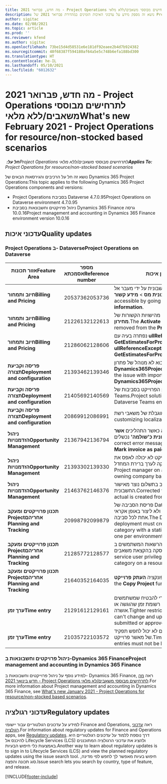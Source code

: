 ```yaml
---
title: מה חדש, פברואר 2021 - Project Operations לתרחישים מבוססי משאבים/ללא מלאי
description: נושא זה מספק מידע על עדכוני האיכות הזמינים במהדורת פברואר 2021 של Project Operations לתרחישים מבוססי משאבים/לא מלאי.
author: sigitac
ms.date: 02/08/2021
ms.topic: article
ms.prod: ''
ms.reviewer: kfend
ms.author: sigitac
ms.openlocfilehash: 73be15d4d58531e6e181df92eaee2b4d7b924382
ms.sourcegitcommit: 40f68387f594180af64a5e5c748b6efa188bd300
ms.translationtype: HT
ms.contentlocale: he-IL
ms.lasthandoff: 05/10/2021
ms.locfileid: "6012632"
---
```

# <a name="whats-new-february-2021---project-operations-for-resourcenon-stocked-based-scenarios"></a><span data-ttu-id="54f2d-103">מה חדש, פברואר 2021 - Project Operations לתרחישים מבוססי משאבים/ללא מלאי</span><span class="sxs-lookup"><span data-stu-id="54f2d-103">What's new February 2021 - Project Operations for resource/non-stocked based scenarios</span></span>

<span data-ttu-id="54f2d-104">_**חל על:** ‏Project Operations לתרחישים מבוססי משאבים/ללא מלאי_</span><span class="sxs-lookup"><span data-stu-id="54f2d-104">_**Applies To:** Project Operations for resource/non-stocked based scenarios_</span></span>

<span data-ttu-id="54f2d-105">נושא זה חל על הרכיבים והגירסאות הבאים של Dynamics 365 Project Operations:</span><span class="sxs-lookup"><span data-stu-id="54f2d-105">This topic applies to the following Dynamics 365 Project Operations components and versions:</span></span>

- <span data-ttu-id="54f2d-106">Project Operations בסביבת Dataverse 4.7.0.95</span><span class="sxs-lookup"><span data-stu-id="54f2d-106">Project Operations on Dataverse environment 4.7.0.95</span></span>
- <span data-ttu-id="54f2d-107">ניהול פרויקטים וחשבונאות בסביבת Dynamics 365 Finance גרסה 10.0.16</span><span class="sxs-lookup"><span data-stu-id="54f2d-107">Project management and accounting in Dynamics 365 Finance environment version 10.0.16</span></span> 

## <a name="quality-updates"></a><span data-ttu-id="54f2d-108">עדכוני איכות</span><span class="sxs-lookup"><span data-stu-id="54f2d-108">Quality updates</span></span>

### <a name="project-operations-on-dataverse"></a><span data-ttu-id="54f2d-109">Project Operations ב- Dataverse</span><span class="sxs-lookup"><span data-stu-id="54f2d-109">Project Operations on Dataverse</span></span>

| <span data-ttu-id="54f2d-110">**אזור תכונות**</span><span class="sxs-lookup"><span data-stu-id="54f2d-110">**Feature Area**</span></span> | <span data-ttu-id="54f2d-111">**מספר אסמכתא**</span><span class="sxs-lookup"><span data-stu-id="54f2d-111">**Reference number**</span></span> | <span data-ttu-id="54f2d-112">**עדכון איכות**</span><span class="sxs-lookup"><span data-stu-id="54f2d-112">**Quality update**</span></span> |
| --- | --- | --- |
| <span data-ttu-id="54f2d-113">**חיוב ותמחור**</span><span class="sxs-lookup"><span data-stu-id="54f2d-113">**Billing and Pricing**</span></span> | <span data-ttu-id="54f2d-114">2053736</span><span class="sxs-lookup"><span data-stu-id="54f2d-114">2053736</span></span> | <span data-ttu-id="54f2d-115">כעת ניתן לגשת לפרטי שורת החשבונית על ידי מעבר אל **חשבונית מס** > **מידע קשור**.</span><span class="sxs-lookup"><span data-stu-id="54f2d-115">Invoice line details are now accessible by going to **Invoice** > **Related information**.</span></span> |
| <span data-ttu-id="54f2d-116">**חיוב ותמחור**</span><span class="sxs-lookup"><span data-stu-id="54f2d-116">**Billing and Pricing**</span></span> | <span data-ttu-id="54f2d-117">2122613</span><span class="sxs-lookup"><span data-stu-id="54f2d-117">2122613</span></span> | <span data-ttu-id="54f2d-118">הפעולות **הפעלה** ו **השבתה** הוסרו מהישויות הקשורות של **מחירון**.</span><span class="sxs-lookup"><span data-stu-id="54f2d-118">The **Activate** and **Deactivate** actions were removed from the **Price List** association entities.</span></span> |
| <span data-ttu-id="54f2d-119">**חיוב ותמחור**</span><span class="sxs-lookup"><span data-stu-id="54f2d-119">**Billing and Pricing**</span></span> | <span data-ttu-id="54f2d-120">2128606</span><span class="sxs-lookup"><span data-stu-id="54f2d-120">2128606</span></span> | <span data-ttu-id="54f2d-121">נפתרה בעיה עם **ullReferenceException** ביישום plug-in **GetEstimatesForProject**.</span><span class="sxs-lookup"><span data-stu-id="54f2d-121">Resolved the issue with **ullReferenceException** in the **GetEstimatesForProject** plug-in.</span></span> |
| <span data-ttu-id="54f2d-122">**פריסה וקביעת תצורה**</span><span class="sxs-lookup"><span data-stu-id="54f2d-122">**Deployment and configuration**</span></span> | <span data-ttu-id="54f2d-123">2139346</span><span class="sxs-lookup"><span data-stu-id="54f2d-123">2139346</span></span> | <span data-ttu-id="54f2d-124">נפתרה בעיה בייבוא לא מנוהל של פתרון **Dynamics365ProjectOperationsDualWrite**.</span><span class="sxs-lookup"><span data-stu-id="54f2d-124">Resolved the issue with importing unmanaged **Dynamics365ProjectOperationsDualWrite** solution.</span></span> |
| <span data-ttu-id="54f2d-125">**פריסה וקביעת תצורה**</span><span class="sxs-lookup"><span data-stu-id="54f2d-125">**Deployment and configuration**</span></span> | <span data-ttu-id="54f2d-126">2140569</span><span class="sxs-lookup"><span data-stu-id="54f2d-126">2140569</span></span> | <span data-ttu-id="54f2d-127">אין להתקין את פתרון הפרוייקט בסביבות של Dataverse Teams.</span><span class="sxs-lookup"><span data-stu-id="54f2d-127">Project solution must not be installed in the Dataverse Teams environments.</span></span> |
| <span data-ttu-id="54f2d-128">**פריסה וקביעת תצורה**</span><span class="sxs-lookup"><span data-stu-id="54f2d-128">**Deployment and configuration**</span></span> | <span data-ttu-id="54f2d-129">2086991</span><span class="sxs-lookup"><span data-stu-id="54f2d-129">2086991</span></span> | <span data-ttu-id="54f2d-130">התאמה לשפות אחרות מוגבלת של משאבי רשת.</span><span class="sxs-lookup"><span data-stu-id="54f2d-130">Restricted customizing localization of web resources.</span></span> |
| <span data-ttu-id="54f2d-131">**ניהול הזדמנויות**</span><span class="sxs-lookup"><span data-stu-id="54f2d-131">**Opportunity Management**</span></span> | <span data-ttu-id="54f2d-132">2136794</span><span class="sxs-lookup"><span data-stu-id="54f2d-132">2136794</span></span> | <span data-ttu-id="54f2d-133">מופיעה הודעת השגיאה הנכונה כאשר התהליכים **אשר חשבונית** או **סמן חשבונית כ'שולמה'** נכשלים.</span><span class="sxs-lookup"><span data-stu-id="54f2d-133">Display the correct error message when the **Confirm invoice** or **Mark invoice as paid** processes fail.</span></span> |
| <span data-ttu-id="54f2d-134">**ניהול הזדמנויות**</span><span class="sxs-lookup"><span data-stu-id="54f2d-134">**Opportunity Management**</span></span> | <span data-ttu-id="54f2d-135">2139330</span><span class="sxs-lookup"><span data-stu-id="54f2d-135">2139330</span></span> | <span data-ttu-id="54f2d-136">החלפה של מנהל הפרוייקט בפרוייקט לא יכולה לאפס את החברה המחזיקה לערך ברירת המחדל.</span><span class="sxs-lookup"><span data-stu-id="54f2d-136">Changing the Project manager on a project must not reset the owning company back to the default value.</span></span> |
| <span data-ttu-id="54f2d-137">**ניהול הזדמנויות**</span><span class="sxs-lookup"><span data-stu-id="54f2d-137">**Opportunity Management**</span></span> | <span data-ttu-id="54f2d-138">2146376</span><span class="sxs-lookup"><span data-stu-id="54f2d-138">2146376</span></span> | <span data-ttu-id="54f2d-139">סכום המס המתוקן בפועל שאינו חייב בתשלום נוצר מאישור החשבונית.</span><span class="sxs-lookup"><span data-stu-id="54f2d-139">Corrected tax amount in a non-chargeable actual is created from invoice confirmation.</span></span> |
| <span data-ttu-id="54f2d-140">**‏‫תכנון פרוייקטים ומעקב אחריהם**</span><span class="sxs-lookup"><span data-stu-id="54f2d-140">**Project Planning and Tracking**</span></span> | <span data-ttu-id="54f2d-141">2099879</span><span class="sxs-lookup"><span data-stu-id="54f2d-141">2099879</span></span> | <span data-ttu-id="54f2d-142">פריסת הסביבה של Dataverse חייבת ליצור קטגוריית ברירת מחדל של עסקאות עם מזהה סטטי ולא ליצור באופן אקראי אחת לכל סביבה.</span><span class="sxs-lookup"><span data-stu-id="54f2d-142">The Dataverse environment deployment must create a default transaction category with a static ID and not randomly generate one per environment.</span></span> |
| <span data-ttu-id="54f2d-143">**‏‫תכנון פרוייקטים ומעקב אחריהם**</span><span class="sxs-lookup"><span data-stu-id="54f2d-143">**Project Planning and Tracking**</span></span> | <span data-ttu-id="54f2d-144">2128577</span><span class="sxs-lookup"><span data-stu-id="54f2d-144">2128577</span></span> | <span data-ttu-id="54f2d-145">תוקנו הרשאות המשתמשים ב- Project Service לעדכון קטגוריית העסקה בהקצאת משאבים.</span><span class="sxs-lookup"><span data-stu-id="54f2d-145">Fixed the Project service user privileges to update the transaction category on a resource assignment.</span></span> |
| <span data-ttu-id="54f2d-146">**‏‫תכנון פרוייקטים ומעקב אחריהם**</span><span class="sxs-lookup"><span data-stu-id="54f2d-146">**Project Planning and Tracking**</span></span> | <span data-ttu-id="54f2d-147">2164035</span><span class="sxs-lookup"><span data-stu-id="54f2d-147">2164035</span></span> | <span data-ttu-id="54f2d-148">תוקנו בעיות בפונקציה **העתק פרוייקט**.</span><span class="sxs-lookup"><span data-stu-id="54f2d-148">Fixed issues with the **Copy Project** function.</span></span> |
| <span data-ttu-id="54f2d-149">**ערך זמן**</span><span class="sxs-lookup"><span data-stu-id="54f2d-149">**Time entry**</span></span> | <span data-ttu-id="54f2d-150">2129161</span><span class="sxs-lookup"><span data-stu-id="54f2d-150">2129161</span></span> | <span data-ttu-id="54f2d-151">הופעלו מגבלות מחמירות יותר כדי להבטיח שמשתמשים אינם יכולים לשנות ולעדכן רשומת זמן שהוגשה או אושרה.</span><span class="sxs-lookup"><span data-stu-id="54f2d-151">Tighter restrictions are applied to ensure users can't change and update a time entry that has been submitted or approved.</span></span> |
| <span data-ttu-id="54f2d-152">**ערך זמן**</span><span class="sxs-lookup"><span data-stu-id="54f2d-152">**Time entry**</span></span> | <span data-ttu-id="54f2d-153">2103572</span><span class="sxs-lookup"><span data-stu-id="54f2d-153">2103572</span></span> | <span data-ttu-id="54f2d-154">אישור זמן לערכי זמן שאינם פרוייקטים לא יכול לחפש תפקיד של מאשר פרוייקט.</span><span class="sxs-lookup"><span data-stu-id="54f2d-154">Time approval for non-project time entries must not be looking for project approver role.</span></span> |

### <a name="project-management-and-accounting-in-dynamics-365-finance"></a><span data-ttu-id="54f2d-155">ניהול פרויקטים וחשבונאות ב-Dynamics 365 Finance</span><span class="sxs-lookup"><span data-stu-id="54f2d-155">Project management and accounting in Dynamics 365 Finance</span></span> 

<span data-ttu-id="54f2d-156">למידע נוסף על ניהול פרוייקטים וחשבונאות ב- Dynamics 365 Finance, ראה [מה חדש בינואר 2021 - Project Operations לתרחישים מבוססי משאבים/לא מלאי](whats-new-jan-2021-resource-based.md).</span><span class="sxs-lookup"><span data-stu-id="54f2d-156">For more information about Project management and accounting in Dynamics 365 Finance, see [What's new January 2021 - Project Operations for resource/non-stocked based scenarios](whats-new-jan-2021-resource-based.md).</span></span>


## <a name="regulatory-updates"></a><span data-ttu-id="54f2d-157">עדכוני רגולציה</span><span class="sxs-lookup"><span data-stu-id="54f2d-157">Regulatory updates</span></span>

<span data-ttu-id="54f2d-158">למידע על עדכונים רגולטוריים עבור יישומי Finance and Operations, ראה [עדכוני רגולציה](/dynamics365/finance/localizations/regulatory-updates).</span><span class="sxs-lookup"><span data-stu-id="54f2d-158">For information about regulatory updates for Finance and Operations apps, see [Regulatory updates](/dynamics365/finance/localizations/regulatory-updates).</span></span> <span data-ttu-id="54f2d-159">דרך נוספת ללמוד על עדכונים רגולטוריים היא להיכנס אל Lifecycle Services‏ (LCS) ולהציג את עדכוני הרגולציה המתוכננים באמצעות כלי חיפוש הבעיות.</span><span class="sxs-lookup"><span data-stu-id="54f2d-159">Another way to learn about regulatory updates is to sign in to Lifecycle Services (LCS) and view the planned regulatory updates using the issue search tool.</span></span> <span data-ttu-id="54f2d-160">חיפוש בעיות מאפשר לך לחפש לפי מדינה, סוג תכונה והפצה.</span><span class="sxs-lookup"><span data-stu-id="54f2d-160">Issue search lets you search by country, type of feature, and release.</span></span>


[!INCLUDE[footer-include](../includes/footer-banner.md)]